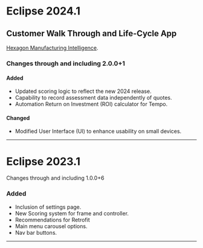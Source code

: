 # Eclipse 2024.1

## Customer Walk Through and Life-Cycle App
[Hexagon Manufacturing Intelligence](https://hexagon.com/products/product-groups/manufacturing-intelligence "Product groups by the Manufacturing Intelligence division").

### Changes through and including 2.0.0+1

#### Added

- Updated scoring logic to reflect the new 2024 release.
- Capability to record assessment data independently of quotes.
- Automation Return on Investment (ROI) calculator for Tempo.

#### Changed

- Modified User Interface (UI) to enhance usability on small devices.

---

# Eclipse 2023.1

Changes through and including 1.0.0+6

### Added

- Inclusion of settings page.
- New Scoring system for frame and controller.
- Recommendations for Retrofit
- Main menu carousel options.
- Nav bar buttons.

---